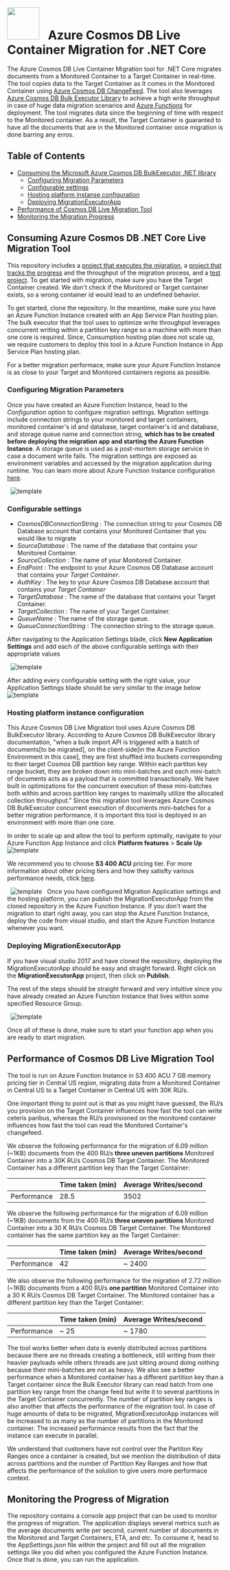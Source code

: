 <img src="Images/CosmosDBLogo.svg" width="75">  &nbsp; Azure Cosmos DB Live Container Migration for .NET Core
==========================================

The Azure Cosmos DB Live Container Migration tool for .NET Core migrates documents from a Monitored Container to a Target Container in real-time. The tool copies data to the Target Container as It comes in the Monitored Container using [Azure Cosmos DB ChangeFeed](https://docs.microsoft.com/en-us/azure/cosmos-db/change-feed). The tool also leverages [Azure Cosmos DB Bulk Executor Library](https://docs.microsoft.com/azure/cosmos-db/bulk-executor-overview)
to achieve a high write throughput in case of huge data migration scenarios and [Azure Functions](https://azure.microsoft.com/services/functions/) for deployment. The tool migrates data since the beginning of time with respect to the Monitored container. As a result, the Target Container is guaranted to have all the documents that are in the Monitored container once migration is done barring any erros.

## Table of Contents

  - [Consuming the Microsoft Azure Cosmos DB BulkExecutor .NET library](#Consuming-the-Microsoft-Azure-Cosmos-DB-BulkExecutor-NET-library)
    - [Configuring Migration Parameters](#Configuring-Migration-Parameters)
    - [Configurable settings](#Configurable-settings)
    - [Hosting platform instanse configuration](#Hosting-platform-instanse-configuration)
    - [Deploying MigrationExecutorApp](#Deploying-MigrationExecutorApp)
  - [Performance of Cosmos DB Live Migration Tool](#Performance-of-Cosmos-DB-Live-Migration-Tool)
  - [Monitoring the Migration Progress](#Monitoring-the-Migration-Progress)

</details>

## Consuming Azure Cosmos DB .NET Core Live Migration Tool

This repository includes a [project that executes the migration](Src/MigrationExecutorFunctionApp/MigrationExecutorFunctionApp.csproj), a [project that tracks the progress](MigrationProgressTrackingApp/MigrationProgressTrackingApp.csproj) and the throughput of the migration process, and a [test project](Src/MigrationExecutorUnitTests/MigrationExecutorUnitTests.csproj ).
To get started with migration, make sure you have the Target Container created. We don't check if the Monitored or Target container exists, so a wrong container id would lead to an 
undefined behavior.

To get started, clone the repository. In the meantime, make sure you have an Azure Function Instance created with an App Service Plan hosting plan.
The bulk executor that the tool uses to optimize write throughput leverages concurrent writing within a partition key range so a machine with more than one core is 
required. Since, Consumption hosting plan does not scale up, we require customers to deploy this tool in a Azure Function Instance in App Service Plan hosting plan.

For a better migration performace, make sure your Azure Function Instance is as close to your Target and Monitored containers regions as possible. 

### Configuring Migration Parameters

Once you  have created an Azure Function Instance, head to the *Configuration* option to configure migration settings. Migration settings include connection strings to your monitored and target containers,
monitored container's id and database, target container's id and database, and storage queue name and connection string, **which has to be created before deploying the migration app and starting the Azure Function Instance**. A storage queue is used as a post-mortem storage service in case a document write fails.
The migration settings are exposed as environment variables and accessed by the migration application during runtime. You can learn more about Azure Function Instance configuration [here](https://docs.microsoft.com/azure/app-service/configure-common).

&nbsp;
![template](Images/azureFunctionFive.png)
&nbsp;

### Configurable settings

* *CosmosDBConnectionString* : The connection string to your Cosmos DB Database account that contains your Monitored Container that you would like to migrate
* *SourceDatabase* : The name of the database that contains your Monitored Container.
* *SourceCollection* : The name of your Monitored Container.
* *EndPoint* : The endpoint to your Azure Cosmos DB Database account that contains your *Target Container*.
* *AuthKey* : The key to your Azure Cosmos DB Database account that contains your *Target Container*
* *TargetDatabase* : The name of the database that contains your Target Container.
* *TargetCollection* : The name of your Target Container.
* *QueueName* : The name of the storage queue.
* *QueueConnectionString* : The connection string to the storage queue.

After navigating to the Application Settings blade, click **New Application Settings** and add each of the above configurable settings with their appropriate values

&nbsp;
![template](/Images/azureFunctionSix.png)
&nbsp;

After adding every configurable setting with the right value, your Application Settings blade should be very similar to the image below
&nbsp;
![template](/Images/azureFunctionThree.png)
&nbsp;
### Hosting platform instance configuration

This Azure Cosmos DB Live Migration tool uses Azure Cosmos DB BulkExecutor library. According to Azure Cosmos DB BulkExecutor library documentation, "when a bulk import API is triggered with a batch of documents[to be migrated], on the client-side[in the Azure Function Environment in this case], they are first shuffled into buckets corresponding to their target Cosmos DB partition key range. Within each partiton key range bucket, they are broken down into mini-batches and each mini-batch of documents acts as a payload that is committed transactionally.
We have built in optimizations for the concurrent execution of these mini-batches both within and across partition key ranges to maximally utilize the allocated collection throughput." Since this migration tool leverages Azure Cosmos DB BulkExecutor concurrent execution of documents mini-batches for a better migration performance, it is important this tool is deployed in an environment with more than one core.

In order to scale up and allow the tool to perform optimally, navigate to your Azure Function App Instance and click **Platform features** > **Scale Up**
&nbsp;
![template](/Images/azureFunctionEight.png)
&nbsp;

We recommend you to choose **S3 400 ACU** pricing tier. For more information about other pricing tiers and how they satisfty various performance needs, click [here](https://docs.microsoft.com/azure/virtual-machines/windows/acu).

&nbsp;
![template](/Images/azureFunctionSeven.png)
&nbsp;
Once you have configured Migration Application settings and the hosting platform, you can publish the MigrationExecutorApp from the cloned repository in the Azure Function Instance. If you don't want the migration to start right away, you can stop the Azure Function Instance, deploy the code from visual studio, and start the Azure Function Instance whenever you want.

### Deploying MigrationExecutorApp

If you have visual studio 2017 and have cloned the repository, deploying the MigrationExecutorApp should be easy and straight forward.
Right click on the **MigrationExecutorApp** project, then click on **Publish**. 

The rest of the steps should be straight forward and very intuitive since you have already created an Azure Function Instance that lives within some
specified Resource Group.

&nbsp;
![template](Images/azureFunctionTen.png)
&nbsp;

Once all of these is done, make sure to start your function app when you are ready to start migration.



## Performance of Cosmos DB Live Migration Tool

The tool is run on Azure Function Instance in S3 400 ACU 7 GB memory pricing tier in Central US region, migrating data from a Monitored Container in Central US to a Target Container in Central US with 30K RU/s.

One important thing to point out is that as you might have guessed, the RU/s you provision on the Target Container influences how fast the tool can write ceteris paribus, whereas the RU/s provisioned on the 
monitored container influences how fast the tool can read the Monitored Container's changefeed. 

We observe the following performance for the migration of 6.09 million (~1KB) documents from the 400 RU/s **three uneven partitions** Monitored Container into a 30K RU/s Cosmos DB Target Container. The Monitored Container has a different partition key than the Target Container:

| | Time taken (min) | Average Writes/second |
| --- | --- | --- |
|  Performance | 28.5 | 3502 |

We observe the following performance for the migration of 6.09 million (~1KB) documents from the 400 RU/s **three uneven partitions** Monitored Container into a 30 K RU/s Cosmos DB Target Container. The Monitored container has the same partition key as the Target Container:

|               | Time taken (min)  | Average Writes/second |
| -----------   | ----------------  | --------------------  |
| Performance   | 42                | ~ 2400                |

We also observe the following performance for the migration of 2.72 million (~1KB) documents from a 400 RU/s **one partition** Monitored Container into a 30 K RU/s Cosmos DB Target Container. The Monitored container has a different partition key than the Target Container:

| | Time taken (min) | Average Writes/second |
| --- | --- | --- |
|  Performance | ~ 25 | ~ 1780 |

The tool works better when data is evenly distributed across partitions because there are no threads creating a bottleneck, still writing from their heavier payloads while others threads are just sitting around doing nothing because their mini-batches are not as heavy. We also see a better performance when a Monitored container has a different partition key than a Target container since the Bulk Executor library can read batch from one partition key range from the change feed but write it to several partitions in the Target Container concurrently.
The number of partition key ranges is also another that affects the performance of the migration tool. In case of huge amounts of data to be migrated, MigrationExecutorApp instances will be increased to as many as the number of partitions in the Monitored container. The increased performance results from the fact that the instance can execute in parallel.

We understand that customers have not control over the Partiton Key Ranges once a container is created, but we mention the distribution of data across partitions and the number of Partition Key Ranges and how that affects the performance of the solution to give users more performace context.

## Monitoring the Progress of Migration

The repository contains a console app project that can be used to monitor the progress of migration. The application displays several metrics such as the average documents write per second, current number of documents in the Monitored and Target Containers, ETA, and etc. To consume it, head to the AppSettings.json file within the project and fill out all the migration settings like you did when you configured the 
Azure Function Instance. Once that is done, you can run the application.

